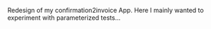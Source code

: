 Redesign of my confirmation2invoice App. Here I mainly wanted to experiment with parameterized tests...
